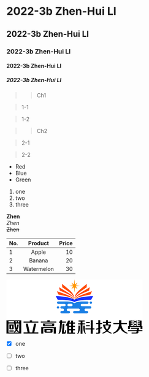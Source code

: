 # 2022-3b  Zhen-Hui LI  
## 2022-3b  Zhen-Hui LI  
### 2022-3b  Zhen-Hui LI  
#### 2022-3b  Zhen-Hui LI  
##### 2022-3b  Zhen-Hui LI  

>>Ch1

>1-1

>1-2

>>Ch2

>2-1

>2-2

* Red  
* Blue  
* Green  

1. one  
2. two  
3. three  

**Zhen**  
*Zhen*  
~~Zhen~~  

| No. | Product | Price |
| :---| :-----: | ----: |
| 1   | Apple   | 10    |
| 2   | Banana  | 20    |
| 3   | Watermelon | 30 |

![nkust](nkust.png "高科大")

- [x] one
- [ ] two
- [ ] three

